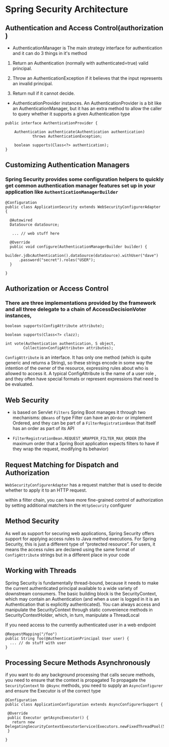 # Spring Security Architecture

## Authentication and Access Control(authorization )

* AuthenticationManager is The main strategy interface for authentication and it can do 3 things in it's method
1. Return an Authentication (normally with authenticated=true) valid principal.

2. Throw an AuthenticationException if it believes that the input represents an invalid principal.

3. Return null if it cannot decide.

* AuthenticationProvider instances. An AuthenticationProvider is a bit like an AuthenticationManager, but it has an extra method to allow the caller to query whether it supports a given Authentication type

```
public interface AuthenticationProvider {

	Authentication authenticate(Authentication authentication)
			throws AuthenticationException;

	boolean supports(Class<?> authentication);
}

```

## Customizing Authentication Managers

### Spring Security provides some configuration helpers to quickly get common authentication manager features set up in your application like `AuthenticationManagerBuilder`
```
@Configuration
public class ApplicationSecurity extends WebSecurityConfigurerAdapter {

  @Autowired
  DataSource dataSource;

   ... // web stuff here

  @Override
  public void configure(AuthenticationManagerBuilder builder) {
    builder.jdbcAuthentication().dataSource(dataSource).withUser("dave")
      .password("secret").roles("USER");
  }

}
```

## Authorization or Access Control

### There are three implementations provided by the framework and all three delegate to a chain of AccessDecisionVoter instances,

```
boolean supports(ConfigAttribute attribute);

boolean supports(Class<?> clazz);

int vote(Authentication authentication, S object,
        Collection<ConfigAttribute> attributes);
```


`ConfigAttribute` is an interface. It has only one method (which is quite generic and returns a String), so these strings encode in some way the intention of the owner of the resource, expressing rules about who is allowed to access it. A typical ConfigAttribute is the name of a user role , and they often have special formats or represent expressions that need to be evaluated.

## Web Security

* is based on Servlet `Filters`
Spring Boot manages it through two mechanisms: `@Beans` of type Filter can have an `@Order` or implement Ordered, and they can be part of a `FilterRegistrationBean` that itself has an order as part of its API

* `FilterRegistrationBean.REQUEST_WRAPPER_FILTER_MAX_ORDER` (the maximum order that a Spring Boot application expects filters to have if they wrap the request, modifying its behavior)

## Request Matching for Dispatch and Authorization
`WebSecurityConfigurerAdapter`  has a request matcher that is used to decide whether to apply it to an HTTP request.

within a filter chain, you can have more fine-grained control of authorization by setting additional matchers in the `HttpSecurity` configurer

## Method Security
As well as support for securing web applications, Spring Security offers support for applying access rules to Java method executions. For Spring Security, this is just a different type of “protected resource”. For users, it means the access rules are declared using the same format of `ConfigAttribute` strings but in a different place in your code


## Working with Threads

Spring Security is fundamentally thread-bound, because it needs to make the current authenticated principal available to a wide variety of downstream consumers. The basic building block is the SecurityContext, which may contain an Authentication (and when a user is logged in it is an Authentication that is explicitly authenticated). You can always access and manipulate the SecurityContext through static convenience methods in SecurityContextHolder, which, in turn, manipulate a ThreadLocal

If you need access to the currently authenticated user in a web endpoint
```
@RequestMapping("/foo")
public String foo(@AuthenticationPrincipal User user) {
  ... // do stuff with user
}
```


## Processing Secure Methods Asynchronously

 if you want to do any background processing that calls secure methods, you need to ensure that the context is propagated To propagate the `SecurityContext` to` @Async` methods, you need to supply an `AsyncConfigurer` and ensure the Executor is of the correct type

 ```
 @Configuration
public class ApplicationConfiguration extends AsyncConfigurerSupport {

  @Override
  public Executor getAsyncExecutor() {
    return new DelegatingSecurityContextExecutorService(Executors.newFixedThreadPool(5));
  }

}
```

